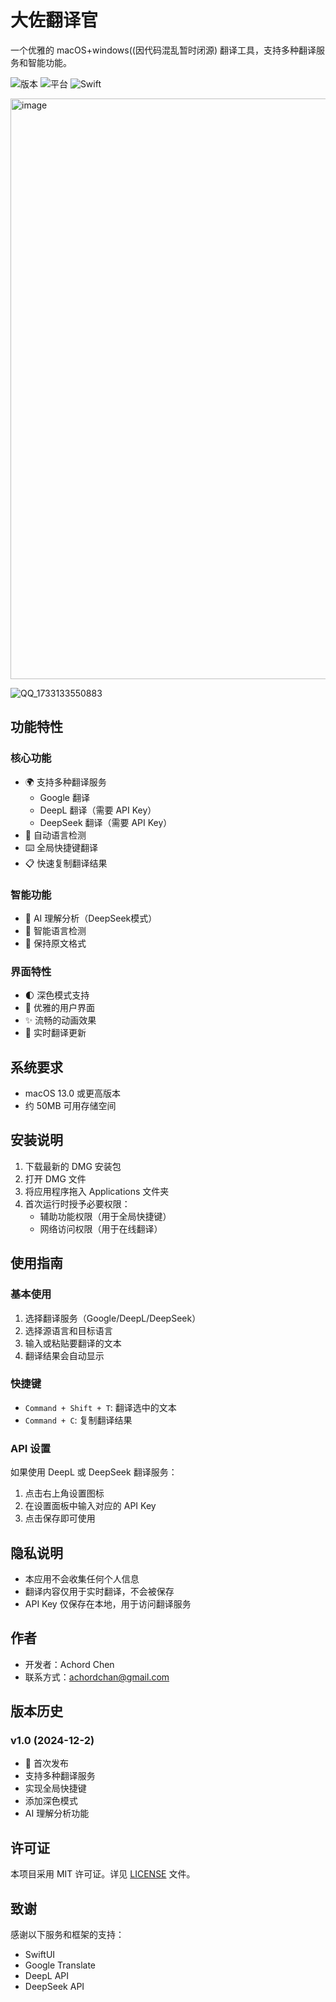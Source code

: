 # 大佐翻译官

一个优雅的 macOS+windows((因代码混乱暂时闭源) 翻译工具，支持多种翻译服务和智能功能。

![版本](https://img.shields.io/badge/版本-1.0-blue.svg)
![平台](https://img.shields.io/badge/平台-macOS-lightgrey.svg)
![Swift](https://img.shields.io/badge/Swift-5.9-orange.svg)

<img width="929" alt="image" src="https://github.com/user-attachments/assets/289b7fa6-0a59-43ea-849a-1cc5d3af8ec0">

![QQ_1733133550883](https://github.com/user-attachments/assets/d3f97350-8a8c-492b-b7a1-35a4e0424141)

## 功能特性

### 核心功能
- 🌍 支持多种翻译服务
  - Google 翻译
  - DeepL 翻译（需要 API Key）
  - DeepSeek 翻译（需要 API Key）
- 🔄 自动语言检测
- ⌨️ 全局快捷键翻译
- 📋 快速复制翻译结果

### 智能功能
- 🧠 AI 理解分析（DeepSeek模式）
- 🎯 智能语言检测
- 📝 保持原文格式

### 界面特性
- 🌓 深色模式支持
- 🎨 优雅的用户界面
- ✨ 流畅的动画效果
- 🔄 实时翻译更新

## 系统要求
- macOS 13.0 或更高版本
- 约 50MB 可用存储空间

## 安装说明
1. 下载最新的 DMG 安装包
2. 打开 DMG 文件
3. 将应用程序拖入 Applications 文件夹
4. 首次运行时授予必要权限：
   - 辅助功能权限（用于全局快捷键）
   - 网络访问权限（用于在线翻译）

## 使用指南

### 基本使用
1. 选择翻译服务（Google/DeepL/DeepSeek）
2. 选择源语言和目标语言
3. 输入或粘贴要翻译的文本
4. 翻译结果会自动显示

### 快捷键
- `Command + Shift + T`: 翻译选中的文本
- `Command + C`: 复制翻译结果

### API 设置
如果使用 DeepL 或 DeepSeek 翻译服务：
1. 点击右上角设置图标
2. 在设置面板中输入对应的 API Key
3. 点击保存即可使用

## 隐私说明
- 本应用不会收集任何个人信息
- 翻译内容仅用于实时翻译，不会被保存
- API Key 仅保存在本地，用于访问翻译服务

## 作者
- 开发者：Achord Chen
- 联系方式：[achordchan@gmail.com](mailto:achordchan@gmail.com)

## 版本历史

### v1.0 (2024-12-2)
- 🎉 首次发布
- 支持多种翻译服务
- 实现全局快捷键
- 添加深色模式
- AI 理解分析功能

## 许可证
本项目采用 MIT 许可证。详见 [LICENSE](LICENSE) 文件。

## 致谢
感谢以下服务和框架的支持：
- SwiftUI
- Google Translate
- DeepL API
- DeepSeek API

